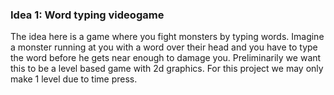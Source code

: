 ### Idea 1: Word typing videogame

The idea here is a game where you fight monsters by typing words. Imagine a monster running at you with a word over their head and you have to type the word before he gets near enough to damage you. Preliminarily we want this to be a level based game with 2d graphics. For this project we may only make 1 level due to time press.
